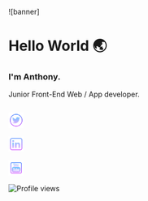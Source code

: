 ![banner]

# Hello World :earth_asia:


### I'm Anthony.

Junior Front-End Web / App developer.
```
```
<a href="https://www.twitter.com/mycodingjourne3" target="_blank"><img src="https://github.com/MrAjMann/MrAjMann/blob/master/img/twitter.png" alt="Twitter Link" width="30"></a>

<a href="https://www.linkedin.com/in/anthonyjmann87/" target="_blank"><img src="https://github.com/MrAjMann/MrAjMann/blob/master/img/linkedin.png" alt="Facebook" width="30"></a>

<a href="https://www.youtube.com/channel/UCovfFTizfG9SdN4zCptsPzA?view_as=subscriber" target="_blank"><img src="https://github.com/MrAjMann/MrAjMann/blob/master/img/youtube.png" alt="Youtube" width="30"></a>




![Profile views](https://gpvc.arturio.dev/MrAjMann)
<!--
**MrAjMann/MrAjMann** is a ✨ _special_ ✨ repository because its `README.md` (this file) appears on your GitHub profile.

Here are some ideas to get you started:
[twitter]![twit] **|**
[youtube]![tube] **|**
[linkedin]![linked] **|**
- 🔭 I’m currently working on ...
- 🌱 I’m currently learning ...
- 👯 I’m looking to collaborate on ...
- 🤔 I’m looking for help with ...
- 💬 Ask me about ...
- 📫 How to reach me: ...
- 😄 Pronouns: ...
- ⚡ Fun fact: ...
-->
